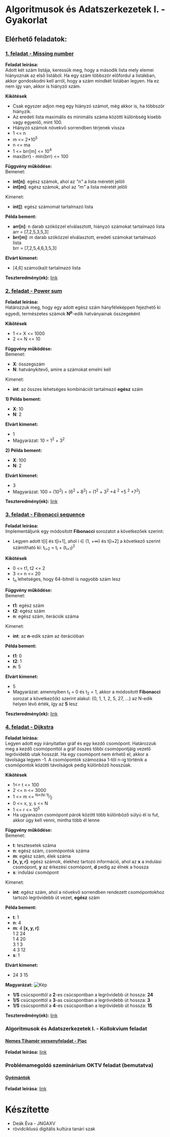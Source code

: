 # Algoritmusok és Adatszerkezetek I. - Gyakorlat

## Elérhető feladatok:
### [1. feladat - Missing number](https://github.com/DeakEva/Algoritmusok/raw/main/MissingNumber.py)
**Feladat leírása:**<br>
Adott két szám listája, keressük meg, hogy a második lista mely elemei hiányoznak az első listából.
Ha egy szám többször előfordul a listákban, akkor gondoskodni kell arról, hogy a szám mindkét listában legyen. Ha ez nem így van, akkor is hiányzó szám.

**Kikötések**
- Csak egyszer adjon meg egy hiányzó számot, még akkor is, ha többször hiányzik.
- Az eredeti lista maximális és minimális száma közötti különbség kisebb vagy egyenlő, mint 100.
- Hiányzó számok növekvő sorrendben térjenek vissza
- 1 <= n
- m <= 2*10<sup>5</sup>
- n <= ma
- 1 <= brr[m] <= 10<sup>4</sup>
- max(brr) - min(brr) <= 100

**Függvény működése:**<br>
Bemenet:
- **int[n]**: egész számok, ahol az *"n"* a lista méretét jelöli
- **int[m]**: egész számok, ahol az *"m"* a lista méretét jelöli

Kimenet:
- **int[]**: egész számomat tartalmazó lista

**Példa bement:**
- **arr[n]**: n darab szóközzel elválasztott, hiányzó számokat tartalmazó lista<br>arr = [7,2,5,3,5,3]
- **brr[m]**: m darab szóközzel elválasztott, eredeti számokat tartalmazó lista<br>brr = [7,2,5,4,6,3,5,3]

**Elvárt kimenet:**<br>
- [4,6] számo(ka)t tartalmazó lista

**Teszteredmény(ek):** [link](https://github.com/DeakEva/Algoritmusok/raw/main/MissingNumberTest.png)

### [2. feladat - Power sum](https://github.com/DeakEva/Algoritmusok/raw/main/PowerSum.py)
**Feladat leírása:**<br>
Határozzuk meg, hogy egy adott egész szám hányféleképpen fejezhető ki egyedi, természetes számok **N<sup>p</sup>**-edik hatványainak összegeként

**Kikötések**
- 1 <= X <= 1000
- 2 <= N <= 10

**Függvény működése:**<br>
Bemenet:
- **X**: összegszám
- **N**: hatványkitevő, amire a számokat emelni kell

Kimenet:
- **int**: az összes lehetséges kombinációt tartalmazó **egész** szám

**1) Példa bement:**
- **X**: 10
- **N**: 2

**Elvárt kimenet:**<br>
- 1
- Magyarázat: 10 = 1<sup>2</sup> + 3<sup>2</sup>

**2) Példa bement:**
- **X**: 100
- **N**: 2

**Elvárt kimenet:**<br>
- 3
- Magyarázat: 100 = (10<sup>2</sup>) = (6<sup>2</sup> + 8<sup>2</sup>) = (1<sup>2</sup> + 3<sup>2</sup> +4 <sup>2</sup> +5 <sup>2</sup> +7<sup>2</sup>)

**Teszteredmény(ek):** [link](https://github.com/DeakEva/Algoritmusok/raw/main/ThePowerSumTest.png)

### [3. feladat - Fibonacci sequence](https://github.com/DeakEva/Algoritmusok/raw/main/FibonacciSequence.py)
**Feladat leírása:**<br>
Implementáljunk egy módosított **Fibonacci** sorozatot a következőek szerint:<br>
- Legyen adott t[i] és t[i+1], ahol i ∈ (1, +∞) és t[i+2] a következő szerint számítható ki:
t<sub>i+2</sub> = t<sub>i</sub> + (t<sub>i+1</sub>)<sup>2</sup>

**Kikötések**
- 0 <= t1, t2 <= 2
- 3 <= n <= 20
- t<sub>n</sub> lehetséges, hogy 64-bitnél is nagyobb szám lesz

**Függvény működése:**<br>
Bemenet:
- **t1**: egész szám
- **t2**: egész szám
- **n**: egész szám, iterációk száma

Kimenet:
- **int**: az **n**-edik szám az iterációban

**Példa bement:**
- **t1**: 0
- **t2**: 1
- **n**: 5

**Elvárt kimenet:**<br>
- 5
- Magyarázat: amennyiben t<sub>1</sub> = 0 és t<sub>2</sub> = 1, akkor a módosított **Fibonacci** sorozat a következő(k) szerint alakul: {0, 1, 1, 2, 5, 27, ...} az N-edik helyen lévő érték, így az **5** lesz

**Teszteredmény(ek):** [link](https://github.com/DeakEva/Algoritmusok/raw/main/FibonacciTest.png)

### [4. feladat - Dijkstra](https://github.com/DeakEva/Algoritmusok/raw/main/Dijkstra.py)
**Feladat leírása:**<br>
Legyen adott egy irányítatlan gráf és egy kezdő csomópont. Határozzuk meg a kezdő csomóponttól a gráf összes többi csomópontjáig vezető legrövidebb utak hosszát. Ha egy csomópont nem érhető el, akkor a távolsága legyen -1. A csomópontok számozása 1-től n-ig történik a csomópontok közötti távolságok pedig különböző hosszúak.

**Kikötések**
- 1<= t <= 100
- 2 <= n <= 3000
- 1 <= m <=  <sup>N*(N-1)</sup>&frasl;<sub>2</sub>
- 0 <= x, y, s <= N
- 1 <= r <= 10<sup>5</sup>
- Ha ugyanazon csomópont párok között több különböző súlyú él is fut, akkor úgy kell venni, mintha több él lenne


**Függvény működése:**<br>
Bemenet:
- **t**: tesztesetek száma
- **n**: egész szám, csomópontok száma
- **m**: egész szám, élek száma
- **[x, y, r]**: egész számok, élekhez tartozó információ, ahol az **x** a indulási csomópont, **y** az érkezési csomópont, **d** pedig az élnek a hossza
- **s**: indulási csomópont

Kimenet:
- **int**: egész szám, ahol a növekvő sorrendben rendezett csomópontokhoz tartozó legrövidebb út vezet, **egész** szám 

**Példa bement:**
- **t**: 1
- **n**: 4
- **m**: 4
**[x, y, r]**:<br>
1 2 24<br>
1 4 20<br>
3 1 3<br>
4 3 12<br>
- **s**: 1

**Elvárt kimenet:**<br>
- 24 3 15

**Magyarázat:**
![Kép](./Dijkstra_sample.png)
- **1/S** csúcsponttól a **2**-es csúcspontban a legrövidebb út hossza: **24**
- **1/S** csúcsponttól a **3**-as csúcspontban a legrövidebb út hossza: **3**
- **1/S** csúcsponttól a **4**-es csúcspontban a legrövidebb út hossza: **15**

**Teszteredmény(ek):** [link](https://github.com/DeakEva/Algoritmusok/raw/main/DijkstraTest.png)

### Algoritmusok és Adatszerkezetek I. - Kollokvium feladat 
#### [Nemes Tihamér versenyfeladat - Piac](https://github.com/DeakEva/Algoritmusok/raw/main/Piac.py)
**Feladat leírása:** [link](https://mester.inf.elte.hu:8181/faces/leiras.xhtml?jfwid=99e6a65c6c28a998de8377a8e05d:21) 

### Problémamegoldó szeminárium OKTV feladat (bemutatva)
#### [Gyémántok](https://github.com/DeakEva/Algoritmusok/raw/main/Gyemant.py)
**Feladat leírása**: [link](https://mester.inf.elte.hu:8181/faces/leiras.xhtml?jfwid=99e6a65c6c28a998de8377a8e05d:10)


# Készítette
- Deák Éva - JNGAXV
- rövidciklusú digitális kultúra tanári szak